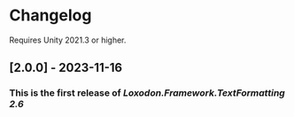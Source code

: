 # Changelog

Requires Unity 2021.3 or higher.

## [2.0.0] - 2023-11-16
### This is the first release of *Loxodon.Framework.TextFormatting 2.6*

